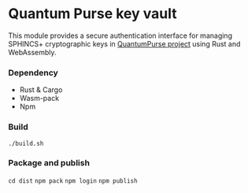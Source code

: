 # Quantum Purse key vault

This module provides a secure authentication interface for managing SPHINCS+ cryptographic keys in [QuantumPurse project](https://github.com/tea2x/quantum-purse-web-static.git) using Rust and WebAssembly.

### Dependency
- Rust & Cargo
- Wasm-pack
- Npm

### Build
`./build.sh`

### Package and publish
`cd dist`
`npm pack`
`npm login`
`npm publish`